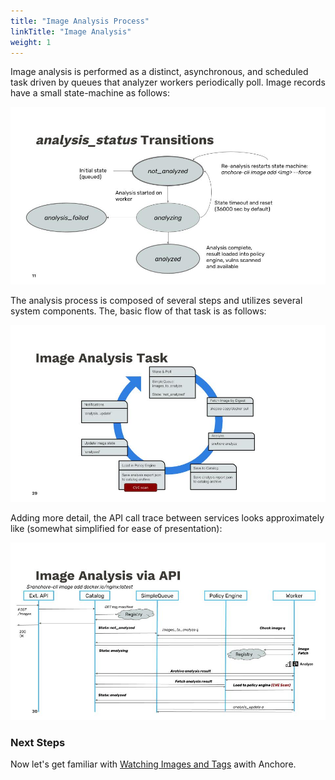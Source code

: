 ```yaml
---
title: "Image Analysis Process"
linkTitle: "Image Analysis"
weight: 1
---
```


Image analysis is performed as a distinct, asynchronous, and scheduled 
task driven by queues that analyzer workers periodically poll. Image 
records have a small state-machine as follows:

![alt text](ImageAnalysisState.jpg)

The analysis process is composed of several steps and utilizes several 
system components. The, basic flow of that task is as follows:

![alt text](ImageAnalysisTask.jpg)

Adding more detail, the API call trace between services looks approximately 
like (somewhat simplified for ease of presentation):

![alt text](ImageAnalysisAPI.jpg)

### Next Steps

Now let's get familiar with [Watching Images and Tags](/docs/overview/concepts/images/image_tag_watchers) 
awith Anchore. 